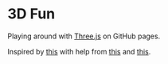 # 3D Fun

Playing around with [Three.js](https://threejs.org/) on GitHub pages.

Inspired by [this](https://youtu.be/Q7AOvWpIVHU) with help from
[this](https://threejsfundamentals.org/threejs/lessons/threejs-primitives.html) and
[this](https://datagenetics.com/blog/january32020/index.html).
